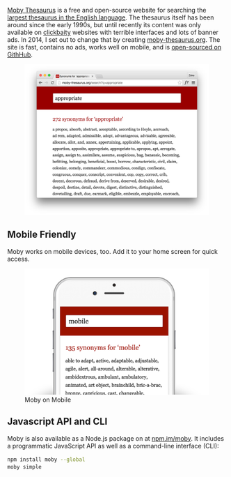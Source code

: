 <!--
title: Moby Thesaurus
description: The world's largest English thesaurus
website: http://moby-thesaurus.org/
repository: https://github.com/zeke/moby
keywords: [language, English, thesaurus, Node.js, reference]
start: 2014-04-26
end: 2014-04-28
-->

[Moby Thesaurus](http://moby-thesaurus.org) is a free and open-source website for searching the [largest thesaurus in the English language](https://en.wikipedia.org/wiki/Moby_Project). The thesaurus itself has been around since the early 1990s, but until recently its content was only available on [clickbaity](https://en.wikipedia.org/wiki/Clickbait) websites with terrible interfaces and lots of banner ads. In 2014, I set out to change that by creating  [moby-thesaurus.org](http://moby-thesaurus.org). The site is fast, contains no ads, works well on mobile, and is [open-sourced on GithHub](https://github.com/zeke/moby).

<figure>
  <a href="http://moby-thesaurus.org"><img src="/projects/moby/screenshot.png"></a>
</figure>


## Mobile Friendly

Moby works on mobile devices, too. Add it to your home screen for quick access.

<figure>
  <a href="http://moby-thesaurus.org"><img src="/projects/moby/moby-on-mobile.png"></a>
  <figcaption>Moby on Mobile</figcaption>
</figure>

## Javascript API and CLI

Moby is also available as a Node.js package on at [npm.im/moby](https://www.npmjs.com/package/moby). It includes a programmatic JavaScript API as well as a command-line interface (CLI):

```sh
npm install moby --global
moby simple
```
